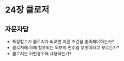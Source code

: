 # 24장 클로저

## 자문자답
* 특정함수가 클로저가 되려면 어떤 조건을 충족해야하는가?
* 클로저에 의해 참조되는 외부의 변수를 무엇이라고 부르는가?
* 클로저는 어떤경우에 사용하는가?
